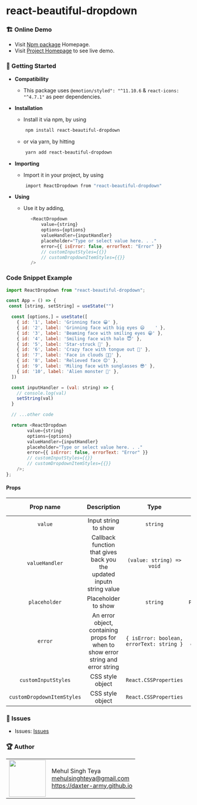 # react-beautiful-dropdown

### 🏗️ Online Demo
* Visit [Npm package](https://www.npmjs.com/package/react-beautiful-dropdown) Homepage.
* Visit [Project Homepage](https://www.github.com/daxter-army/react-dropdown) to see live demo.

### 🚀 Getting Started
- **Compatibility**
  - This package uses `@emotion/styled": "^11.10.6` & `react-icons: "^4.7.1"` as peer dependencies.

- **Installation**

  - Install it via npm, by using

  ```sh
      npm install react-beautiful-dropdown
  ```

  - or via yarn, by hitting

  ```sh
      yarn add react-beautiful-dropdown
  ```

- **Importing**

  - Import it in your project, by using

  ```sh
      import ReactDropdown from "react-beautiful-dropdown"
  ```

- **Using**
  - Use it by adding,
  ```javascript
		<ReactDropdown
			value={string}
			options={options}
			valueHandler={inputHandler}
			placeholder="Type or select value here. . ."
			error={{ isError: false, errorText: "Error" }}
			// customInputStyles={{}}
			// customDropdownItemStyles={{}}
		/>
  ```
### Code Snippet Example

```javascript
import ReactDropdown from "react-beautiful-dropdown";

const App = () => {
 const [string, setString] = useState("")

  const [options,] = useState([
    { id: '1', label: 'Grinning face 😀' },
    { id: '2', label: 'Grinning face with big eyes 😃	' },
    { id: '3', label: 'Beaming face with smiling eyes 😁' },
    { id: '4', label: 'Smiling face with halo 😇' },
    { id: '5', label: 'Star-struck 🤩' },
    { id: '6', label: 'Crazy face with tongue out 🤪' },
    { id: '7', label: 'Face in clouds 😶‍🌫️' },
    { id: '8', label: 'Relieved face 😌' },
    { id: '9', label: 'Miling face with sunglasses 😎' },
    { id: '10', label: 'Alien monster 👾' },
  ])

  const inputHandler = (val: string) => {
    // console.log(val)
    setString(val)
  }

  // ...other code

  return <ReactDropdown
		value={string}
		options={options}
		valueHandler={inputHandler}
		placeholder="Type or select value here. . ."
		error={{ isError: false, errorText: "Error" }}
		// customInputStyles={{}}
		// customDropdownItemStyles={{}}
	/>;
};
```

#### Props

| Prop name | Description | Type | Default value |
| :-------: | :---------: | :--: | :-----------: |
| `value`   | Input string to show | `string` | `"Sample value"` |
| `valueHandler` | Callback function that gives back you the updated inputn string value | `(value: string) => void` | `() => void` |
| `placeholder` | Placeholder to show | `string` | `Placeholder` |
| `error` | An error object, containing props for when to show error string and error string | `{ isError: boolean, errorText: string }` | `{ isError: false, errorText: '' }` | 
| `customInputStyles` | CSS style object | `React.CSSProperties` | `undefined` |
| `customDropdownItemStyles` | CSS style object | `React.CSSProperties` | `undefined` |

### 🐞 Issues

- Issues: [Issues](https://github.com/daxter-army/react-beautiful-dropdown/issues)

### 🏆 Author

<table>
  <tr>
    <td>
      <img src="https://github.com/daxter-army.png?s=100" width="100">
    </td>
    <td>
      Mehul Singh Teya<br />
      <a href="mailto:mehulsinghteya@gmail.com">mehulsinghteya@gmail.com</a><br />
      <a href="https://daxter-army.github.io">https://daxter-army.github.io</a>
    </td>
  </tr>
</table>

        
